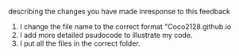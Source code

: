 describing the changes you have made inresponse to this feedback
1. I change the file name to the correct format "Coco2128.github.io
2. I add more detailed psudocode to illustrate my code.
3. I put all the files in the correct folder.
